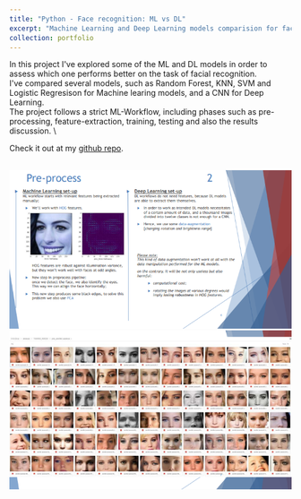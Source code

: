```yaml
---
title: "Python - Face recognition: ML vs DL"
excerpt: "Machine Learning and Deep Learning models comparision for face recognition. "
collection: portfolio
---
```


In this project I've explored some of the ML and DL models in order to assess which one performs better on the task of facial recognition. \
I've compared several models, such as Random Forest, KNN, SVM and Logistic Regresison for Machine learing models, and a CNN for Deep Learning. \
The project follows a strict ML-Workflow, including phases such as pre-processing, feature-extraction, training, testing and also the results discussion. \

Check it out at my [github repo](https://github.com/GianFederico/MD-repo-Machine_Learning).

<br/><img src='/images/cv_comp0.png'>
<br/><img src='/images/cv_comp.png'>

